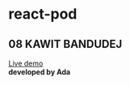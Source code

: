 # react-pod
## 08 KAWIT BANDUDEJ

[Live demo](https://tot-todo-9229u.web.app/)
<br />
**developed by Ada**
